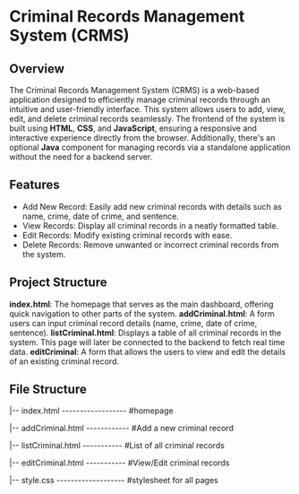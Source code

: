 # Criminal Records Management System (CRMS)

## Overview

The Criminal Records Management System (CRMS) is a web-based application designed to efficiently manage criminal records through an intuitive and user-friendly interface. This system allows users to add, view, edit, and delete criminal records seamlessly. The frontend of the system is built using **HTML**, **CSS**, and **JavaScript**, ensuring a responsive and interactive experience directly from the browser. Additionally, there's an optional **Java** component for managing records via a standalone application without the need for a backend server.

## Features
- Add New Record: Easily add new criminal records with details such as name, crime, date of crime, and sentence.
- View Records: Display all criminal records in a neatly formatted table.
- Edit Records: Modify existing criminal records with ease.
- Delete Records: Remove unwanted or incorrect criminal records from the system.

## Project Structure 

**index.html**: The homepage that serves as the main dashboard, offering quick navigation to other parts of the system.
**addCriminal.html**: A form users can input criminal record details (name, crime, date of crime, sentence).
**listCriminal.html**: Displays a table of all criminal records in the system. This page will later be connected to the backend to fetch real time data. 
**editCriminal**: A form that allows the users to view and edit the details of an existing criminal record. 

## File Structure 

|-- index.html ------------------ #homepage

|-- addCriminal.html ------------ #Add a new criminal record 

|-- listCriminal.html ----------- #List of all criminal records

|-- editCriminal.html ----------- #View/Edit criminal records

|-- style.css ------------------- #stylesheet for all pages
